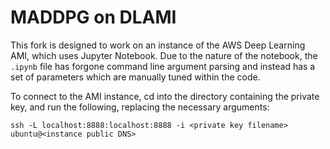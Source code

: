 # MADDPG on DLAMI
This fork is designed to work on an instance of the AWS Deep Learning AMI, which uses Jupyter Notebook. Due to the nature of the notebook, the `.ipynb` file has forgone command line argument parsing and instead has a set of parameters which are manually tuned within the code.

To connect to the AMI instance, cd into the directory containing the private key, and run the following, replacing the necessary arguments:
```
ssh -L localhost:8888:localhost:8888 -i <private key filename> ubuntu@<instance public DNS>
```
